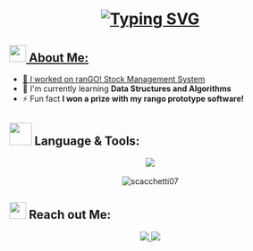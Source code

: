 <h1 align="center">
   <a href="https://git.io/typing-svg"><img src="https://readme-typing-svg.herokuapp.com?font=Montserrat&weight=600&size=25&pause=1000&color=2E68DF&center=true&vCenter=true&width=435&lines=Hey+Users+%F0%9F%91%8B;I'm+Scacchetti;I'm+from+Brazil" alt="Typing SVG" />
</h1>

## <img src="https://media.tenor.com/itjFesV8_RUAAAAi/soulja-boy-pepe.gif" width="30"> **About Me:** 
- 🔭 I worked on [ranGO! Stock Management System](https://github.com/scacchetti07/ranGO)
- 🌱 I'm currently learning **Data Structures and Algorithms**
- ⚡ Fun fact **I won a prize with my rango prototype software!**

## <img src="https://media.tenor.com/oYgY0td9TrUAAAAi/internet-webcore.gif" width="40"> **Language & Tools:** 
<div align="center">
    <img src="https://skillicons.dev/icons?i=cs,python,mongodb,git,figma,ps,pr,vscode,rider" /> <br><br>
    <img align="center" src="https://github-readme-stats.vercel.app/api/top-langs?username=scacchetti07&show_icons=true&locale=en&layout=compact&theme=cobalt&hide_border=true" alt="scacchetti07" "/>
    <br>
</div>

## <img src="https://media.tenor.com/kaYTu--3q_EAAAAi/pepe-calling.gif" width="30"> **Reach out Me:** 
<p align="center">
  <a href="mailto:luiscacchetti07@gmail.com">
    <img src="https://img.shields.io/badge/Gmail-333333?style=for-the-badge&logo=gmail&logoColor=red" />
  </a>
<a href="https://www.linkedin.com/in/lfscacchetti/" target="_blank">
    <img src="https://img.shields.io/badge/LinkedIn-0077B5?style=for-the-badge&logo=linkedin&logoColor=white" target="_blank" />
  </a>
</p>


